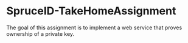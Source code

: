 # SpruceID-TakeHomeAssignment
The goal of this assignment is to implement a web service that proves ownership of a private key.
